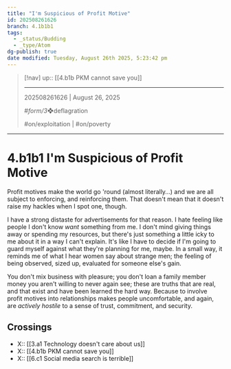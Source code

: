 ```yaml
---
title: "I'm Suspicious of Profit Motive"
id: 202508261626
branch: 4.1b1b1
tags:
  - _status/Budding
  - _type/Atom
dg-publish: true
date modified: Tuesday, August 26th 2025, 5:23:42 pm
---
```


> [!nav]
> up:: [[4.b1b PKM cannot save you]]
>
> ---
> 202508261626 | August 26, 2025
>
> #_form/3_❖deflagration
>
> #on/exploitation | #on/poverty

---

# 4.b1b1 I'm Suspicious of Profit Motive

Profit motives make the world go 'round (almost literally…) and we are all subject to enforcing, and reinforcing them. That doesn't mean that it doesn't raise my hackles when I spot one, though.

I have a strong distaste for advertisements for that reason. I hate feeling like people I don't know *want* something from me. I don't mind giving things away or spending my resources, but there's just something a little icky to me about it in a way I can't explain. It's like I have to decide if I'm going to guard myself against what they're planning for me, maybe. In a small way, it reminds me of what I hear women say about strange men; the feeling of being observed, sized up, evaluated for someone else's gain.

You don't mix business with pleasure; you don't loan a family member money you aren't willing to never again see; these are truths that are real, and that exist and have been learned the hard way. Because to involve profit motives into relationships makes people uncomfortable, and again, are *actively hostile* to a sense of trust, commitment, and security.
## Crossings

- X:: [[3.a1 Technology doesn't care about us]]
- X:: [[4.b1b PKM cannot save you]]
- X:: [[6.c1 Social media search is terrible]]
